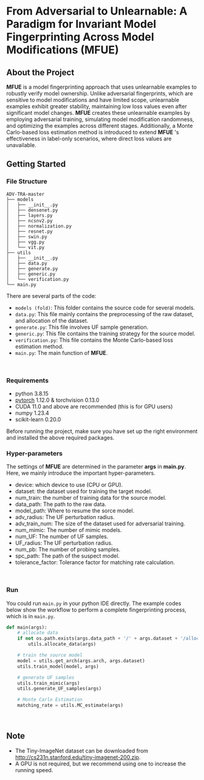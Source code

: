 # From Adversarial to Unlearnable:  A Paradigm for Invariant Model Fingerprinting Across Model Modifications (MFUE)


## About the Project
**MFUE**  is a model fingerprinting approach that uses unlearnable examples to robustly verify model ownership. Unlike adversarial fingerprints, which are sensitive to model modifications and have limited scope, unlearnable examples exhibit greater stability, maintaining low loss values even after significant model changes. **MFUE**  creates these unlearnable examples by employing adversarial training, simulating model modification randomness, and optimizing the examples across different stages. Additionally, a Monte Carlo-based loss estimation method is introduced to extend **MFUE** 's effectiveness in label-only scenarios, where direct loss values are unavailable.
<br>

## Getting Started
### File Structure 
```
ADV-TRA-master
├── models
│   ├── __init__.py
│   ├── densenet.py
│   ├── layers.py
│   ├── ncsnv2.py
│   ├── normalization.py
│   ├── resnet.py
│   ├── swin.py
│   ├── vgg.py
│   └── vit.py
├── utils
│   ├── __init__.py
│   ├── data.py
│   ├── generate.py
│   ├── generic.py
│   └── verification.py
└── main.py
```
There are several parts of the code:
- `models (fold)`: This folder contains the source code for several models.
- `data.py`: This file mainly contains the preprocessing of the raw dataset, and allocation of the dataset.
- `generate.py`: This file involves UF sample generation. 
- `generic.py`: This file contains the training strategy for the source model. 
- `verification.py`: This file contains the Monte Carlo-based loss estimation method.
- `main.py`: The main function of **MFUE**. 
<br>

### Requirements
* python 3.8.15 
* [pytorch](https://pytorch.org/get-started/locally/) 1.12.0 & torchvision 0.13.0 
* CUDA 11.0 and above are recommended (this is for GPU users)
* numpy 1.23.4
* scikit-learn 0.20.0

Before running the project, make sure you have set up the right environment and installed the above required packages.
<br>

### Hyper-parameters 
The settings of **MFUE** are determined in the parameter **args** in **main.py**. Here, we mainly introduce the important hyper-parameters.
- device: which device to use (CPU or GPU).
- dataset: the dataset used for training the target model. 
- num_train: the number of training data for the source model.
- data_path: The path to the raw data.
- model_path: Where to resume the sorce model.
- adv_radius: The UF perturbation radius.
- adv_train_num: The size of the dataset used for adversarial training.
- num_mimic: The number of mimic models.
- num_UF: The number of UF samples.
- UF_radius: The UF perturbation radius.
- num_pb: The number of probing samples.
- spc_path: The path of the suspect model.
- tolerance_factor: Tolerance factor for matching rate calculation.
<br>

### Run
You could run `main.py` in your python IDE directly.
The example codes below show the workflow to perform a complete fingerprinting process, which is in `main.py`.

```python
def main(args):
    # allocate data
    if not os.path.exists(args.data_path + '/' + args.dataset + '/allocated_data/data_log.pth'):
        utils.allocate_data(args)

    # train the source model
    model = utils.get_arch(args.arch, args.dataset)
    utils.train_model(model, args)

    # generate UF samples
    utils.train_mimic(args)
    utils.generate_UF_samples(args)

    # Monte Carlo Estimation
    matching_rate = utils.MC_estimate(args)
```
<br>

## Note
- The Tiny-ImageNet dataset can be downloaded from http://cs231n.stanford.edu/tiny-imagenet-200.zip.
- A GPU is not required, but we recommend using one to increase the running speed. 
